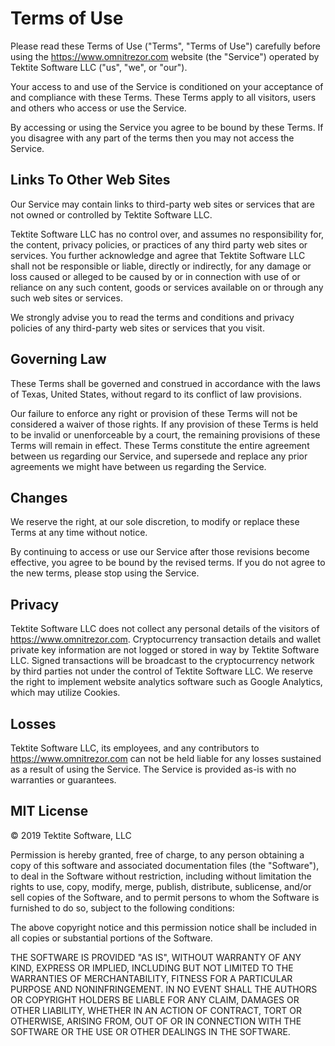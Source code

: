 # Terms of Use

Please read these Terms of Use ("Terms", "Terms of Use") carefully before
using the https://www.omnitrezor.com website (the "Service") operated by Tektite Software LLC ("us", "we", or "our").

Your access to and use of the Service is conditioned on your acceptance of and
compliance with these Terms. These Terms apply to all visitors, users and
others who access or use the Service.

By accessing or using the Service you agree to be bound by these Terms. If you
disagree with any part of the terms then you may not access the Service.

## Links To Other Web Sites  

Our Service may contain links to third-party web sites or services that are
not owned or controlled by Tektite Software LLC.

Tektite Software LLC has no control over, and assumes no responsibility for,
the content, privacy policies, or practices of any third party web sites or
services. You further acknowledge and agree that Tektite Software LLC shall
not be responsible or liable, directly or indirectly, for any damage or loss
caused or alleged to be caused by or in connection with use of or reliance on
any such content, goods or services available on or through any such web sites
or services.

We strongly advise you to read the terms and conditions and privacy policies
of any third-party web sites or services that you visit.

## Governing Law

These Terms shall be governed and construed in accordance with the laws of
Texas, United States, without regard to its conflict of law provisions.

Our failure to enforce any right or provision of these Terms will not be
considered a waiver of those rights. If any provision of these Terms is held
to be invalid or unenforceable by a court, the remaining provisions of these
Terms will remain in effect. These Terms constitute the entire agreement
between us regarding our Service, and supersede and replace any prior
agreements we might have between us regarding the Service.

## Changes

We reserve the right, at our sole discretion, to modify or replace these Terms
at any time without notice.

By continuing to access or use our Service after those revisions become
effective, you agree to be bound by the revised terms. If you do not agree to
the new terms, please stop using the Service.

## Privacy

Tektite Software LLC does not collect any personal details of the visitors of https://www.omnitrezor.com.  Cryptocurrency transaction details and wallet private key information are not logged or stored in way by Tektite Software LLC.  Signed transactions will be broadcast to the cryptocurrency network by third parties not under the control of Tektite Software LLC.  We reserve the right to implement website analytics software such as Google Analytics, which may utilize Cookies.

## Losses

Tektite Software LLC, its employees, and any contributors to https://www.omnitrezor.com can not be held liable for any losses sustained as a result of using the Service.  The Service is provided as-is with no warranties or guarantees.

## MIT License

© 2019 Tektite Software, LLC

Permission is hereby granted, free of charge, to any person obtaining a copy of this software and associated documentation files (the "Software"), to deal in the Software without restriction, including without limitation the rights to use, copy, modify, merge, publish, distribute, sublicense, and/or sell copies of the Software, and to permit persons to whom the Software is furnished to do so, subject to the following conditions:

The above copyright notice and this permission notice shall be included in all copies or substantial portions of the Software.

THE SOFTWARE IS PROVIDED "AS IS", WITHOUT WARRANTY OF ANY KIND, EXPRESS OR IMPLIED, INCLUDING BUT NOT LIMITED TO THE WARRANTIES OF MERCHANTABILITY, FITNESS FOR A PARTICULAR PURPOSE AND NONINFRINGEMENT. IN NO EVENT SHALL THE AUTHORS OR COPYRIGHT HOLDERS BE LIABLE FOR ANY CLAIM, DAMAGES OR OTHER LIABILITY, WHETHER IN AN ACTION OF CONTRACT, TORT OR OTHERWISE, ARISING FROM, OUT OF OR IN CONNECTION WITH THE SOFTWARE OR THE USE OR OTHER DEALINGS IN THE SOFTWARE.
